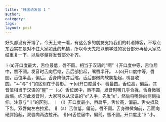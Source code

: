 ```yaml
---
title: "韩国语发音 1 "
author:
category: 
tags: 
layout: post
---
```

好久都没有开博了，今天上来一看，有这么多的朋友支持我们的韩语博客，不写点东西实在是对不住大家如此的热情，所以今天先把以前学过的发音部分再给大家总结重复一下，以后尽量将发音部分补齐。

ㅏ(a)开口度最大，舌位最低，唇不圆。相当于汉语的“啊”
ㅓ开口度中等，舌位居中，唇不圆。发音时舌向后缩，舌后部抬起，嘴唇半开。
ㅗ(o)开口度中等，唇圆，舌位半高，偏后。舌身降低并后缩，舌后部微向软腭抬起，嘴唇收圆。“ㅗ”与“ㅓ”的区别在于唇形。
ㅜ(u)开口度最小，唇最圆。舌位高，偏后。其音值相当于汉语的“屋”
ㅡ（ω）舌位居中，唇不圆，发音时嘴几乎合拢，舌身微微后缩。练习此发音时，大家可以从汉语的“e”入手，先发“e”，然后将嘴唇向两侧拉伸。注意与“ㅓ”的区别。
ㅣ （i）开口度最小，唇扁平，舌位高，偏前。舌尖抵及下齿，双唇向左右拉紧。
ㅐ（ε）舌位低，偏前，唇不圆。舌身微微向前，舌面向硬腭抬起，双唇向两边拉开。
ㅔ(e)舌位居中，偏前，唇不圆。开口度比“ㅐ”小。

